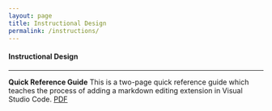 ```yaml
---
layout: page
title: Instructional Design
permalink: /instructions/
---
```


#### Instructional Design
 ---
 
**Quick Reference Guide**
This is a two-page quick reference guide which teaches the process of adding a markdown editing extension in Visual Studio Code. 
[PDF][qrg]

[qrg]: /files/SMcNeelyQuickRefGuide.pdf

